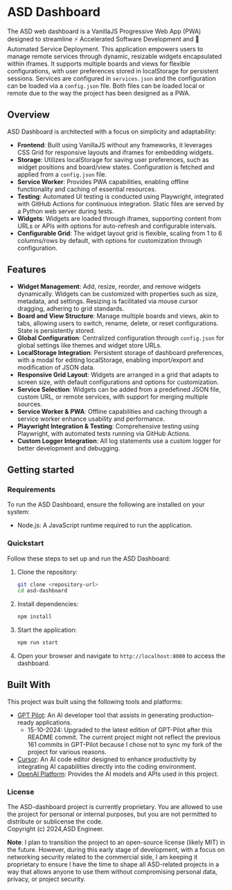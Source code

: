 # ASD Dashboard

The ASD web dashboard is a VanillaJS Progressive Web App (PWA) designed to streamline ⚡ Accelerated Software Development and 🚀 Automated Service Deployment. This application empowers users to manage remote services through dynamic, resizable widgets encapsulated within iframes. It supports multiple boards and views for flexible configurations, with user preferences stored in localStorage for persistent sessions. Services are configured in `services.json` and the configuration can be loaded via a `config.json` file. Both files can be loaded local or remote due to the way the project has been designed as a PWA.

## Overview

ASD Dashboard is architected with a focus on simplicity and adaptability:

- **Frontend**: Built using VanillaJS without any frameworks, it leverages CSS Grid for responsive layouts and iframes for embedding widgets.
- **Storage**: Utilizes localStorage for saving user preferences, such as widget positions and board/view states. Configuration is fetched and applied from a `config.json` file.
- **Service Worker**: Provides PWA capabilities, enabling offline functionality and caching of essential resources.
- **Testing**: Automated UI testing is conducted using Playwright, integrated with GitHub Actions for continuous integration. Static files are served by a Python web server during tests.
- **Widgets**: Widgets are loaded through iframes, supporting content from URLs or APIs with options for auto-refresh and configurable intervals.
- **Configurable Grid**: The widget layout grid is flexible, scaling from 1 to 6 columns/rows by default, with options for customization through configuration.

## Features

- **Widget Management**: Add, resize, reorder, and remove widgets dynamically. Widgets can be customized with properties such as size, metadata, and settings. Resizing is facilitated via mouse cursor dragging, adhering to grid standards.
- **Board and View Structure**: Manage multiple boards and views, akin to tabs, allowing users to switch, rename, delete, or reset configurations. State is persistently stored.
- **Global Configuration**: Centralized configuration through `config.json` for global settings like themes and widget store URLs.
- **LocalStorage Integration**: Persistent storage of dashboard preferences, with a modal for editing localStorage, enabling import/export and modification of JSON data.
- **Responsive Grid Layout**: Widgets are arranged in a grid that adapts to screen size, with default configurations and options for customization.
- **Service Selection**: Widgets can be added from a predefined JSON file, custom URL, or remote services, with support for merging multiple sources.
- **Service Worker & PWA**: Offline capabilities and caching through a service worker enhance usability and performance.
- **Playwright Integration & Testing**: Comprehensive testing using Playwright, with automated tests running via GitHub Actions.
- **Custom Logger Integration**: All log statements use a custom logger for better development and debugging.

## Getting started

### Requirements

To run the ASD Dashboard, ensure the following are installed on your system:

- Node.js: A JavaScript runtime required to run the application.

### Quickstart

Follow these steps to set up and run the ASD Dashboard:

1. Clone the repository:
   ```bash
   git clone <repository-url>
   cd asd-dashboard
   ```

2. Install dependencies:
   ```bash
   npm install
   ```

3. Start the application:
   ```bash
   npm run start
   ```

4. Open your browser and navigate to `http://localhost:8000` to access the dashboard.

## Built With

This project was built using the following tools and platforms:

- [GPT Pilot](https://github.com/Pythagora-io/gpt-pilot): An AI developer tool that assists in generating production-ready applications.
  - 15-10-2024: Upgraded to the latest edition of GPT-Pilot after this README commit. The current project might not reflect the previous 161 commits in GPT-Pilot because I chose not to sync my fork of the project for various reasons.
- [Cursor](https://www.cursor.com/): An AI code editor designed to enhance productivity by integrating AI capabilities directly into the coding environment.
- [OpenAI Platform](https://platform.openai.com/): Provides the AI models and APIs used in this project.

### License

The ASD-dashboard project is currently proprietary. You are allowed to use the project for personal or internal purposes, but you are not permitted to distribute or sublicense the code.  
Copyright (c) 2024,ASD Engineer. 

**Note**: I plan to transition the project to an open-source license (likely MIT) in the future. However, during this early stage of development, with a focus on networking security related to the commercial side, I am keeping it proprietary to ensure I have the time to shape all ASD-related projects in a way that allows anyone to use them without compromising personal data, privacy, or project security.

